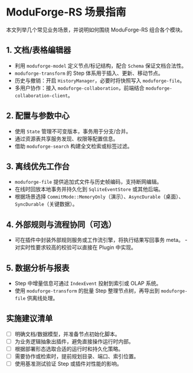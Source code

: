 # ModuForge-RS 场景指南

本文列举几个常见业务场景，并说明如何围绕 ModuForge-RS 组合各个模块。

## 1. 文档/表格编辑器
- 利用 `moduforge-model` 定义节点/标记结构，配合 `Schema` 保证文档合法性。
- `moduforge-transform` 的 Step 体系用于插入、更新、移动节点。
- 历史与撤销：开启 `HistoryManager`，必要时将快照写入 `moduforge-file`。
- 多用户协作：接入 `moduforge-collaboration`，前端结合 `moduforge-collaboration-client`。

## 2. 配置与参数中心
- 使用 `State` 管理不可变版本，事务用于分支/合并。
- 通过资源表共享服务发现、权限等配置信息。
- 借助 `moduforge-search` 构建全文检索或标签过滤。

## 3. 离线优先工作台
- `moduforge-file` 提供追加式文件与历史帧编码，支持断网编辑。
- 在线时回放本地事务并持久化到 `SqliteEventStore` 或其他后端。
- 根据场景选择 `CommitMode::MemoryOnly`（演示）、`AsyncDurable`（桌面）、`SyncDurable`（关键数据）。

## 4. 外部规则与流程协同（可选）
- 可在插件中封装外部规则服务或工作流引擎，将执行结果写回事务 meta。
-对实时性要求较高的校验可以直接在 Plugin 中实现。

## 5. 数据分析与报表
- Step 中增量信息可通过 `IndexEvent` 投射到索引或 OLAP 系统。
- 使用 `moduforge-transform` 的批量 Step 整理节点树，再导出到 `moduforge-file` 供离线处理。

## 实施建议清单
- [ ] 明确文档/数据模型，并准备节点初始化脚本。
- [ ] 为业务逻辑抽象出插件，避免直接操作运行时内部。
- [ ] 根据部署形态选取合适的运行时和持久化策略。
- [ ] 需要协作或检索时，提前规划目录、端口、索引位置。
- [ ] 使用基准测试验证 Step 或插件对性能的影响。
